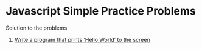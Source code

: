 # Javascript Simple Practice Problems

Solution to the problems
1. [Write a program that prints ‘Hello World’ to the screen](solutions/problem1.js)
